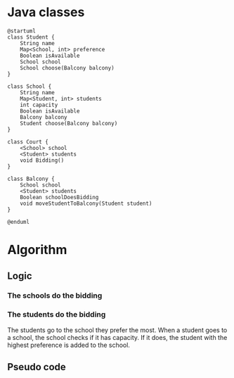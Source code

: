 # Java classes

```plantuml
@startuml
class Student {
    String name
    Map<School, int> preference 
    Boolean isAvailable
    School school
    School choose(Balcony balcony)
}

class School {
    String name
    Map<Student, int> students
    int capacity
    Boolean isAvailable
    Balcony balcony
    Student choose(Balcony balcony)
}

class Court {
    <School> school
    <Student> students
    void Bidding()
}

class Balcony {
    School school
    <Student> students
    Boolean schoolDoesBidding
    void moveStudentToBalcony(Student student)
}

@enduml
```

# Algorithm

## Logic

### The schools do the bidding

### The students do the bidding

The students go to the school they prefer the most.
When a student goes to a school, the school checks if it has capacity.
If it does, the student with the highest preference is added to the school.


## Pseudo code

```



```



